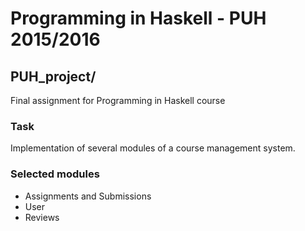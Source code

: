 # Programming in Haskell - PUH 2015/2016
## PUH_project/
Final assignment for Programming in Haskell course

### Task
Implementation of several modules of a course management system.

### Selected modules
- Assignments and Submissions
- User
- Reviews

